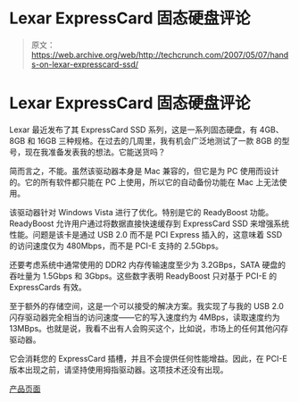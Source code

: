 # Lexar ExpressCard 固态硬盘评论

> 原文：<https://web.archive.org/web/http://techcrunch.com/2007/05/07/hands-on-lexar-expresscard-ssd/>

# Lexar ExpressCard 固态硬盘评论

Lexar 最近发布了其 ExpressCard SSD 系列，这是一系列固态硬盘，有 4GB、8GB 和 16GB 三种规格。在过去的几周里，我有机会广泛地测试了一款 8GB 的型号，现在我准备发表我的想法。它能送货吗？


简而言之，不能。虽然该驱动器本身是 Mac 兼容的，但它是为 PC 使用而设计的。它的所有软件都只能在 PC 上使用，所以它的自动备份功能在 Mac 上无法使用。

该驱动器针对 Windows Vista 进行了优化。特别是它的 ReadyBoost 功能。ReadyBoost 允许用户通过将数据直接快速缓存到 ExpressCard SSD 来增强系统性能。问题是该卡是通过 USB 2.0 而不是 PCI Express 插入的，这意味着 SSD 的访问速度仅为 480Mbps，而不是 PCI-E 支持的 2.5Gbps。

还要考虑系统中通常使用的 DDR2 内存传输速度至少为 3.2GBps，SATA 硬盘的吞吐量为 1.5Gbps 和 3Gbps。这些数字表明 ReadyBoost 只对基于 PCI-E 的 ExpressCards 有效。

至于额外的存储空间，这是一个可以接受的解决方案。我实现了与我的 USB 2.0 闪存驱动器完全相当的访问速度——它的写入速度约为 4MBps，读取速度约为 13MBps。也就是说，我看不出有人会购买这个，比如说，市场上的任何其他闪存驱动器。

它会消耗您的 ExpressCard 插槽，并且不会提供任何性能增益。因此，在 PCI-E 版本出现之前，请坚持使用拇指驱动器。这项技术还没有出现。

[产品页面](https://web.archive.org/web/20201123193149/http://www.lexar.com/ssd/expresscard.html)
